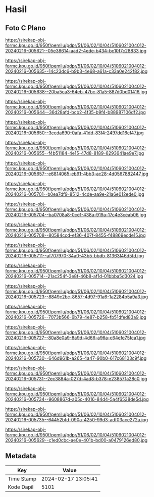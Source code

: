 # Hasil

## Foto C Plano

https://sirekap-obj-formc.kpu.go.id/950f/pemilu/pdpr/51/06/02/10/04/5106021004012-20240216-005621--05e38614-aad2-4ede-b434-bc10f7c28833.jpg

https://sirekap-obj-formc.kpu.go.id/950f/pemilu/pdpr/51/06/02/10/04/5106021004012-20240216-005635--14c23dc6-b9b3-4e68-a61a-c33a0e242f82.jpg

https://sirekap-obj-formc.kpu.go.id/950f/pemilu/pdpr/51/06/02/10/04/5106021004012-20240216-005638--20ba5ca3-64eb-47bc-81a5-887d0bd01416.jpg

https://sirekap-obj-formc.kpu.go.id/950f/pemilu/pdpr/51/06/02/10/04/5106021004012-20240216-005644--36d28afd-bcb2-4f35-b9f4-b88987106df2.jpg

https://sirekap-obj-formc.kpu.go.id/950f/pemilu/pdpr/51/06/02/10/04/5106021004012-20240216-005650--3ccda690-0afa-41dd-83f4-2497dd16cf47.jpg

https://sirekap-obj-formc.kpu.go.id/950f/pemilu/pdpr/51/06/02/10/04/5106021004012-20240216-005655--f4b51184-4e15-47d8-8189-6293641ae9e7.jpg

https://sirekap-obj-formc.kpu.go.id/950f/pemilu/pdpr/51/06/02/10/04/5106021004012-20240216-005657--e6814065-eb91-4bb3-ac28-4d0567882447.jpg

https://sirekap-obj-formc.kpu.go.id/950f/pemilu/pdpr/51/06/02/10/04/5106021004012-20240216-005701--b0ea7df9-8512-4cde-aa9e-21a6e012ede0.jpg

https://sirekap-obj-formc.kpu.go.id/950f/pemilu/pdpr/51/06/02/10/04/5106021004012-20240216-005704--ba0708a8-0ce1-438a-919a-17c4e3ceab06.jpg

https://sirekap-obj-formc.kpu.go.id/950f/pemilu/pdpr/51/06/02/10/04/5106021004012-20240216-005708--80584ccd-ef36-407f-8455-f48869ecde15.jpg

https://sirekap-obj-formc.kpu.go.id/950f/pemilu/pdpr/51/06/02/10/04/5106021004012-20240216-005711--af707970-34a0-43b5-bbdb-81363f46d5fd.jpg

https://sirekap-obj-formc.kpu.go.id/950f/pemilu/pdpr/51/06/02/10/04/5106021004012-20240216-005714--21ac254f-3e8f-46b8-af1d-01bbba5d3024.jpg

https://sirekap-obj-formc.kpu.go.id/950f/pemilu/pdpr/51/06/02/10/04/5106021004012-20240216-005723--8849c2bc-8657-4d97-91a6-1a2284b5a9a3.jpg

https://sirekap-obj-formc.kpu.go.id/950f/pemilu/pdpr/51/06/02/10/04/5106021004012-20240216-005726--7073b566-6b79-4e87-b258-fb51dfed83a9.jpg

https://sirekap-obj-formc.kpu.go.id/950f/pemilu/pdpr/51/06/02/10/04/5106021004012-20240216-005727--80a8e0a9-8a9d-4d66-a96a-c64efe75fca1.jpg

https://sirekap-obj-formc.kpu.go.id/950f/pemilu/pdpr/51/06/02/10/04/5106021004012-20240216-005730--646d961b-a265-4a47-90b0-617c68103c9f.jpg

https://sirekap-obj-formc.kpu.go.id/950f/pemilu/pdpr/51/06/02/10/04/5106021004012-20240216-005731--2ec3884a-027d-4ad8-b378-e238571a28c0.jpg

https://sirekap-obj-formc.kpu.go.id/950f/pemilu/pdpr/51/06/02/10/04/5106021004012-20240216-005734--9608867d-a05c-4016-84d4-5a4f6538de5d.jpg

https://sirekap-obj-formc.kpu.go.id/950f/pemilu/pdpr/51/06/02/10/04/5106021004012-20240216-005735--64452bfd-090a-4250-99d3-adf03ace272a.jpg

https://sirekap-obj-formc.kpu.go.id/950f/pemilu/pdpr/51/06/02/10/04/5106021004012-20240216-005629--c1ed0cbc-ae0e-401b-bd00-a0479126ed80.jpg


## Metadata

| Key        | Value               |
| ---------- | ------------------- |
| Time Stamp | 2024-02-17 13:05:41 |
| Kode Dapil | 5101                |



